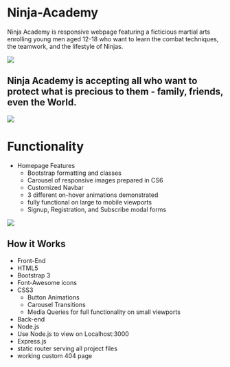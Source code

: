 # Ninja-Academy
Ninja Academy is responsive webpage featuring a ficticious martial arts enrolling young men aged 12-18 who want to learn the combat techniques, the teamwork, and the lifestyle of Ninjas.

<img src="images/ninja-academy-demo.png">

## Ninja Academy is accepting all who want to protect what is precious to them - family, friends, even the World.

<img src="images/ninja-academy-demo2.png">

# Functionality
* Homepage Features
  * Bootstrap formatting and classes
  * Carousel of responsive images prepared in CS6
  * Customized Navbar 
   * 3 different on-hover animations demonstrated
   * fully functional on large to mobile viewports  
  * Signup, Registration, and Subscribe modal forms

<img src="images/ninja-academy-demo3.png">

## How it Works
* Front-End
 * HTML5
  * Bootstrap 3
  * Font-Awesome icons
 * CSS3 
   * Button Animations
   * Carousel Transitions
   * Media Queries for full functionality on small viewports
* Back-end
 * Node.js
  * Use Node.js to view on Localhost:3000
 * Express.js
  * static router serving all project files
  * working custom 404 page